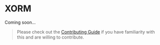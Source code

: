 # XORM

Coming soon...

> Please check out the [Contributing Guide](Contributing.md) if you have familiarity with this and are willing to contribute.
